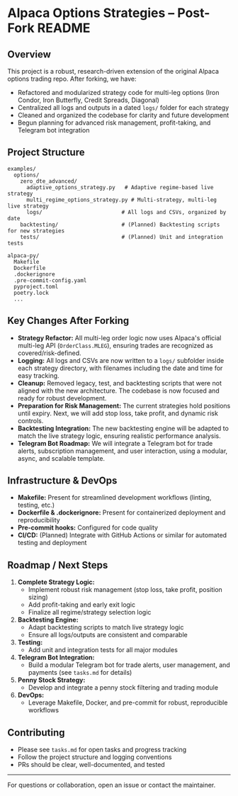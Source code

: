 # Alpaca Options Strategies – Post-Fork README

## Overview
This project is a robust, research-driven extension of the original Alpaca options trading repo. After forking, we have:
- Refactored and modularized strategy code for multi-leg options (Iron Condor, Iron Butterfly, Credit Spreads, Diagonal)
- Centralized all logs and outputs in a dated `logs/` folder for each strategy
- Cleaned and organized the codebase for clarity and future development
- Begun planning for advanced risk management, profit-taking, and Telegram bot integration

## Project Structure
```
examples/
  options/
    zero_dte_advanced/
      adaptive_options_strategy.py   # Adaptive regime-based live strategy
      multi_regime_options_strategy.py # Multi-strategy, multi-leg live strategy
      logs/                         # All logs and CSVs, organized by date
    backtesting/                    # (Planned) Backtesting scripts for new strategies
    tests/                          # (Planned) Unit and integration tests

alpaca-py/
  Makefile
  Dockerfile
  .dockerignore
  .pre-commit-config.yaml
  pyproject.toml
  poetry.lock
  ...
```

## Key Changes After Forking
- **Strategy Refactor:** All multi-leg order logic now uses Alpaca's official multi-leg API (`OrderClass.MLEG`), ensuring trades are recognized as covered/risk-defined.
- **Logging:** All logs and CSVs are now written to a `logs/` subfolder inside each strategy directory, with filenames including the date and time for easy tracking.
- **Cleanup:** Removed legacy, test, and backtesting scripts that were not aligned with the new architecture. The codebase is now focused and ready for robust development.
- **Preparation for Risk Management:** The current strategies hold positions until expiry. Next, we will add stop loss, take profit, and dynamic risk controls.
- **Backtesting Integration:** The new backtesting engine will be adapted to match the live strategy logic, ensuring realistic performance analysis.
- **Telegram Bot Roadmap:** We will integrate a Telegram bot for trade alerts, subscription management, and user interaction, using a modular, async, and scalable template.

## Infrastructure & DevOps
- **Makefile:** Present for streamlined development workflows (linting, testing, etc.)
- **Dockerfile & .dockerignore:** Present for containerized deployment and reproducibility
- **Pre-commit hooks:** Configured for code quality
- **CI/CD:** (Planned) Integrate with GitHub Actions or similar for automated testing and deployment

## Roadmap / Next Steps
1. **Complete Strategy Logic:**
   - Implement robust risk management (stop loss, take profit, position sizing)
   - Add profit-taking and early exit logic
   - Finalize all regime/strategy selection logic
2. **Backtesting Engine:**
   - Adapt backtesting scripts to match live strategy logic
   - Ensure all logs/outputs are consistent and comparable
3. **Testing:**
   - Add unit and integration tests for all major modules
4. **Telegram Bot Integration:**
   - Build a modular Telegram bot for trade alerts, user management, and payments (see `tasks.md` for details)
5. **Penny Stock Strategy:**
   - Develop and integrate a penny stock filtering and trading module
6. **DevOps:**
   - Leverage Makefile, Docker, and pre-commit for robust, reproducible workflows

## Contributing
- Please see `tasks.md` for open tasks and progress tracking
- Follow the project structure and logging conventions
- PRs should be clear, well-documented, and tested

---
For questions or collaboration, open an issue or contact the maintainer. 